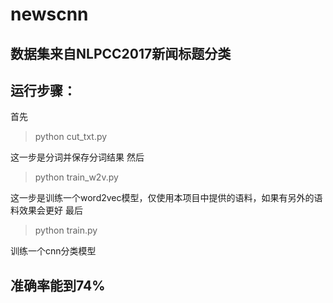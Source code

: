 # newscnn
## 数据集来自NLPCC2017新闻标题分类
## 运行步骤：
首先 

> python cut_txt.py

这一步是分词并保存分词结果
然后 

> python train_w2v.py

这一步是训练一个word2vec模型，仅使用本项目中提供的语料，如果有另外的语料效果会更好
最后 

> python train.py

训练一个cnn分类模型
## 准确率能到74%

